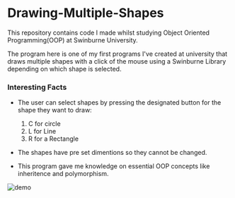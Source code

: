# Drawing-Multiple-Shapes

This repository contains code I made whilst studying Object Oriented Programming(OOP) at Swinburne University.

The program here is one of my first programs I've created at university that draws multiple shapes with a click of the mouse using a 
Swinburne Library depending on which shape is selected. 


### Interesting Facts
* The user can select shapes by pressing the designated button for the shape they
want to draw:
  1. C for circle 
  2. L for Line  
  3. R for a Rectangle

* The shapes have pre set dimentions so they cannot be changed.

* This program gave me knowledge on essential OOP concepts like inheritence and polymorphism.


![demo](https://media.giphy.com/media/iRebwmcygNpKLaYQz5/giphy.gif)
